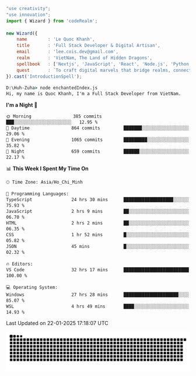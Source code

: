<!--x axis divider-->

```js 
"use creativity";
"use innovation";
import { Wizard } from 'codeRealm';

new Wizard({
    name        : 'Le Quoc Khanh',
    title       : 'Full Stack Developer & Digital Artisan',
    email       : 'lee.cois.dev@gmail.com',
    realm       : 'VietNam, The Land of Hidden Dragons',
    spellbook   : ['Nextjs', 'JavaScript', 'React', 'Node.js', 'Python', 'Django', 'Cloud Services'],
    quest       : `To craft digital marvels that bridge realms, connect cultures, and bring imagination to life.`,
}).cast('IntroductionSpell');
```

```cmd
D:\Huh-Zuha> node enchantedIndex.js
Hi, my name is Quoc Khanh, I'm a Full Stack Developer from VietNam.
```
<!--START_SECTION:waka-->
**I'm a Night 🦉** 

```text
🌞 Morning                385 commits         ███░░░░░░░░░░░░░░░░░░░░░░   12.95 % 
🌆 Daytime                864 commits         ███████░░░░░░░░░░░░░░░░░░   29.06 % 
🌃 Evening                1065 commits        █████████░░░░░░░░░░░░░░░░   35.82 % 
🌙 Night                  659 commits         ██████░░░░░░░░░░░░░░░░░░░   22.17 % 
```


📊 **This Week I Spent My Time On** 

```text
🕑︎ Time Zone: Asia/Ho_Chi_Minh

💬 Programming Languages: 
TypeScript               24 hrs 30 mins      ███████████████████░░░░░░   75.93 % 
JavaScript               2 hrs 9 mins        ██░░░░░░░░░░░░░░░░░░░░░░░   06.70 % 
HTML                     2 hrs 2 mins        ██░░░░░░░░░░░░░░░░░░░░░░░   06.35 % 
CSS                      1 hr 52 mins        █░░░░░░░░░░░░░░░░░░░░░░░░   05.82 % 
JSON                     45 mins             █░░░░░░░░░░░░░░░░░░░░░░░░   02.32 % 

🔥 Editors: 
VS Code                  32 hrs 17 mins      █████████████████████████   100.00 % 

💻 Operating System: 
Windows                  27 hrs 28 mins      █████████████████████░░░░   85.07 % 
WSL                      4 hrs 49 mins       ████░░░░░░░░░░░░░░░░░░░░░   14.93 % 
```


 Last Updated on 22-01-2025 17:18:07 UTC
<!--END_SECTION:waka-->
<picture>
  <source media="(prefers-color-scheme: dark)" srcset="https://raw.githubusercontent.com/leecois/leecois/output/github-contribution-grid-snake-dark.svg">
  <source media="(prefers-color-scheme: light)" srcset="https://raw.githubusercontent.com/leecois/leecois/output/github-contribution-grid-snake.svg">
  <img alt="github contribution grid snake animation" src="https://raw.githubusercontent.com/leecois/leecois/output/github-contribution-grid-snake.svg">
</picture>
